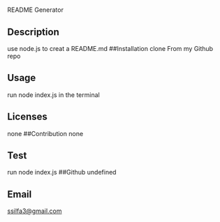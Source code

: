 # 
  README Generator
  ## Description
  use node.js to creat a README.md
  ##Installation
  clone From my Github repo
  ## Usage
  run node index.js in the terminal
  ## Licenses
  none
  ##Contribution
  none
  ## Test
  run node index.js
  ##Github
  undefined
  ## Email
  ssilfa3@gmail.com

